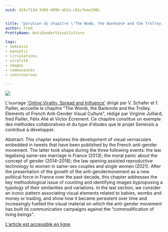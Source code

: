 ```yaml
---
uuid: 424cf13d-3d86-409b-ab2a-c61cfeee198c


title: "parution du chapitre \"The Womb, the Banknote and the Trolley. Elements of French Anti-Gender Visual Culture\""
author: fred
PrettyName: AntiGenderVisualCulture

tags:
- semiosis
- panoptic
- circulations
- viralité
- images
- communautés
- controverses

---
```


![](Online_Virality.png)

L'ouvrage ['Online Virality, Spread and Influence'](https://www.degruyter.com/document/doi/10.1515/9783111311371/html?lang=en#overview)  dirigé par V. Schafer et f. Pailler, accueille le chapitre "The Womb, the Banknote and the Trolley. Elements of French Anti-Gender Visual Culture", rédigé par Virginie Julliard, fred Pailler, Félix Alié et Victor Écrement. Ce chapitre constitue un exemple des méthodes collaboratives et du type d'études que le projet Semiosis a contribué à développer. 

Abstract:
This chapter explores the development of visual vernaculars embedded in tweets that have been published by the French anti-gender movement. The latter took shape during the three following events: the law legalising same-sex marriage in France (2013); the moral panic about the concept of gender (2014–2018); the law opening assisted reproductive technology to women in same-sex couples and single women (2021). After the presentation of the growth of the anti-gendermovement as a new political force in France over the past decade, this chapter addresses the key methodological issue of counting and identifying images byproposing a typology of their similarities and variations. In the last section, we consider an iconic pattern associating visual elements related to babies, wombs and money or trading, and show how it became persistent over time and increasingly fuelled the visual material on which the anti-gender movement has built its communication campaigns against the “commodification of living beings”.

[L'article est accessible en ligne](https://www.degruyter.com/document/doi/10.1515/9783111311371-011/pdf)
